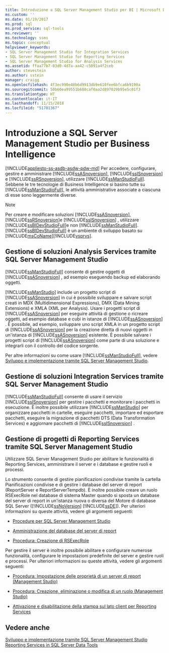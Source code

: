 ```yaml
---
title: Introduzione a SQL Server Management Studio per BI | Microsoft Docs
ms.custom: ''
ms.date: 01/19/2017
ms.prod: sql
ms.prod_service: sql-tools
ms.reviewer: ''
ms.technology: ssms
ms.topic: conceptual
helpviewer_keywords:
- SQL Server Management Studio for Integration Services
- SQL Server Management Studio for Reporting Services
- SQL Server Management Studio for Analysis Services
ms.assetid: ffaa77b7-03d0-4d7a-aa42-c5091a4f2ceb
author: stevestein
ms.author: sstein
manager: craigg
ms.openlocfilehash: 4f3ec990e48b6d9913db9e610fee6bfca6b9190a
ms.sourcegitcommit: 50b60ea99551b688caf0aa2d897029b95e5c01f3
ms.translationtype: HT
ms.contentlocale: it-IT
ms.lasthandoff: 11/15/2018
ms.locfileid: "51701367"
---
```

# <a name="introduction-to-sql-server-management-studio-for-business-intelligence"></a>Introduzione a SQL Server Management Studio per Business Intelligence
[!INCLUDE[appliesto-ss-asdb-asdw-pdw-md](../includes/appliesto-ss-asdb-asdw-pdw-md.md)]
Per accedere, configurare, gestire e amministrare [!INCLUDE[ssASnoversion](../includes/ssasnoversion_md.md)], [!INCLUDE[ssISnoversion](../includes/ssisnoversion-md.md)] e [!INCLUDE[ssRSnoversion](../includes/ssrsnoversion-md.md)], utilizzare [!INCLUDE[ssManStudioFull](../includes/ssmanstudiofull-md.md)]. Sebbene le tre tecnologie di Business Intelligence si basino tutte su [!INCLUDE[ssManStudioFull](../includes/ssmanstudiofull-md.md)], le attività amministrative associate a ciascuna di esse sono leggermente diverse.  
  
> [!NOTE]  
> Per creare e modificare soluzioni [!INCLUDE[ssASnoversion](../includes/ssasnoversion_md.md)], [!INCLUDE[ssRSnoversion](../includes/ssrsnoversion-md.md)]e [!INCLUDE[ssISnoversion](../includes/ssisnoversion-md.md)] , utilizzare [!INCLUDE[ssBIDevStudioFull](../includes/ssbidevstudiofull_md.md)]e non [!INCLUDE[ssManStudioFull](../includes/ssmanstudiofull-md.md)]. [!INCLUDE[ssBIDevStudioFull](../includes/ssbidevstudiofull_md.md)] è un ambiente di sviluppo basato su [!INCLUDE[msCoName](../includes/msconame_md.md)][!INCLUDE[vsprvs](../includes/vsprvs-md.md)].  
  
## <a name="managing-analysis-services-solutions-using-sql-server-management-studio"></a>Gestione di soluzioni Analysis Services tramite SQL Server Management Studio  
[!INCLUDE[ssManStudioFull](../includes/ssmanstudiofull-md.md)] consente di gestire oggetti di [!INCLUDE[ssASnoversion](../includes/ssasnoversion_md.md)] , ad esempio eseguendo backup ed elaborando oggetti.  
  
[!INCLUDE[ssManStudio](../includes/ssmanstudio-md.md)] include un progetto script di [!INCLUDE[ssASnoversion](../includes/ssasnoversion_md.md)] in cui è possibile sviluppare e salvare script creati in MDX (Multidimensional Expressions), DMX (Data Mining Extensions) e XMLA (XML per Analysis). Usare i progetti script di [!INCLUDE[ssASnoversion](../includes/ssasnoversion_md.md)] per eseguire attività di gestione o ricreare oggetti, ad esempio database e cubi in istanze di [!INCLUDE[ssASnoversion](../includes/ssasnoversion_md.md)] . È possibile, ad esempio, sviluppare uno script XMLA in un progetto script di [!INCLUDE[ssASnoversion](../includes/ssasnoversion_md.md)] per la creazione diretta di nuovi oggetti in un'istanza di [!INCLUDE[ssASnoversion](../includes/ssasnoversion_md.md)] esistente. È possibile salvare i progetti script di [!INCLUDE[ssASnoversion](../includes/ssasnoversion_md.md)] come parte di una soluzione e integrarli con il controllo del codice sorgente.  
  
Per altre informazioni su come usare [!INCLUDE[ssManStudioFull](../includes/ssmanstudiofull-md.md)], vedere [Sviluppo e implementazione tramite SQL Server Management Studio](../analysis-services/instances/analysis-services-scripts-project-in-sql-server-management-studio.md).  
  
## <a name="managing-integration-services-solutions-using-sql-server-management-studio"></a>Gestione di soluzioni Integration Services tramite SQL Server Management Studio  
[!INCLUDE[ssManStudioFull](../includes/ssmanstudiofull-md.md)] consente di usare il servizio [!INCLUDE[ssISnoversion](../includes/ssisnoversion-md.md)] per gestire i pacchetti e monitorare i pacchetti in esecuzione. È inoltre possibile utilizzare [!INCLUDE[ssManStudio](../includes/ssmanstudio-md.md)] per organizzare pacchetti in cartelle, eseguire pacchetti, importare ed esportare pacchetti, eseguire la migrazione di pacchetti DTS (Data Transformation Services) e aggiornare pacchetti di [!INCLUDE[ssISnoversion](../includes/ssisnoversion-md.md)] .  
  
## <a name="managing-reporting-services-projects-using-sql-server-management-studio"></a>Gestione di progetti di Reporting Services tramite SQL Server Management Studio  
Utilizzare SQL Server Management Studio per abilitare le funzionalità di Reporting Services, amministrare il server e i database e gestire ruoli e processi.  
  
Lo strumento consente di gestire pianificazioni condivise tramite la cartella Pianificazioni condivise e di gestire i database del server di report (ReportServer e ReportServerTempdb). È inoltre possibile creare un ruolo RSExecRole nel database di sistema Master quando si sposta un database del server di report in un'istanza nuova o diversa del Motore di database SQL Server ([!INCLUDE[ssNoVersion](../includes/ssnoversion-md.md)] [!INCLUDE[ssDE](../includes/ssde_md.md)]). Per ulteriori informazioni su queste attività, vedere gli argomenti seguenti:  
  
-   [Procedure per SQL Server Management Studio](https://msdn.microsoft.com/60685458-9108-47bf-820a-5e7db454d408)  
  
-   [Amministrazione del database del server di report](../reporting-services/report-server/administer-a-report-server-database-ssrs-native-mode.md)  
  
-   [Procedura: Creazione di RSExecRole](../reporting-services/security/create-the-rsexecrole.md)  
  
Per gestire il server è inoltre possibile abilitare e configurare numerose funzionalità, configurare le impostazioni predefinite del server e gestire ruoli e processi. Per ulteriori informazioni su queste attività, vedere gli argomenti seguenti:  
  
-   [Procedura: Impostazione delle proprietà di un server di report (Management Studio)](https://msdn.microsoft.com/1ed0f84b-b12a-4e49-b65c-a11a99f9093f)  
  
-   [Procedura: Creazione, eliminazione o modifica di un ruolo (Management Studio)](https://msdn.microsoft.com/3d1d56e6-a283-44a7-8417-36cb4d2c74d1)  
  
-   [Attivazione e disabilitazione della stampa sul lato client per Reporting Services](https://msdn.microsoft.com/0e709c96-7517-4547-8ef6-5632f8118524)  
  
## <a name="see-also"></a>Vedere anche  
[Sviluppo e implementazione tramite SQL Server Management Studio](../analysis-services/multidimensional-models/creating-multidimensional-models-using-sql-server-data-tools-ssdt.md)  
[Reporting Services in SQL Server Data Tools](../reporting-services/tools/reporting-services-in-sql-server-data-tools-ssdt.md)  
  
